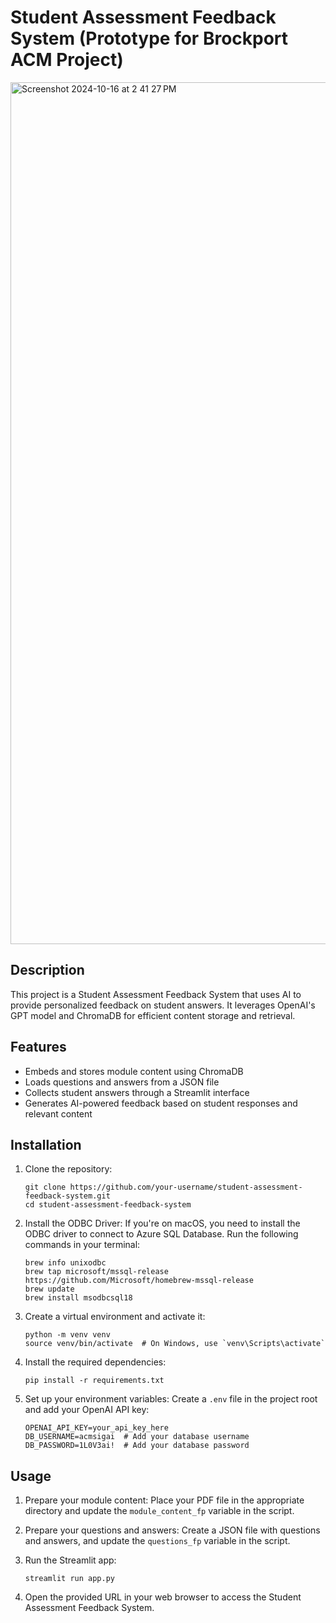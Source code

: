 # Student Assessment Feedback System (Prototype for Brockport ACM Project)
<img width="1379" alt="Screenshot 2024-10-16 at 2 41 27 PM" src="https://github.com/user-attachments/assets/bd888172-72e8-4579-8a58-196a6a2cdb8d">


## Description
This project is a Student Assessment Feedback System that uses AI to provide personalized feedback on student answers. It leverages OpenAI's GPT model and ChromaDB for efficient content storage and retrieval.

## Features
- Embeds and stores module content using ChromaDB
- Loads questions and answers from a JSON file
- Collects student answers through a Streamlit interface
- Generates AI-powered feedback based on student responses and relevant content

## Installation

1. Clone the repository:
   ```
   git clone https://github.com/your-username/student-assessment-feedback-system.git
   cd student-assessment-feedback-system
   ```

2. Install the ODBC Driver: If you're on macOS, you need to install the ODBC driver to connect to Azure SQL Database. Run the following commands in your terminal:
   ```
   brew info unixodbc
   brew tap microsoft/mssql-release https://github.com/Microsoft/homebrew-mssql-release
   brew update
   brew install msodbcsql18
   ```
3. Create a virtual environment and activate it:
   ```
   python -m venv venv
   source venv/bin/activate  # On Windows, use `venv\Scripts\activate`
   ```

4. Install the required dependencies:
   ```
   pip install -r requirements.txt
   ```

5. Set up your environment variables:
   Create a `.env` file in the project root and add your OpenAI API key:
   ```
   OPENAI_API_KEY=your_api_key_here
   DB_USERNAME=acmsigai  # Add your database username
   DB_PASSWORD=1L0V3ai!  # Add your database password

   ```

## Usage

1. Prepare your module content:
   Place your PDF file in the appropriate directory and update the `module_content_fp` variable in the script.

2. Prepare your questions and answers:
   Create a JSON file with questions and answers, and update the `questions_fp` variable in the script.

3. Run the Streamlit app:
   ```
   streamlit run app.py
   ```

4. Open the provided URL in your web browser to access the Student Assessment Feedback System.

